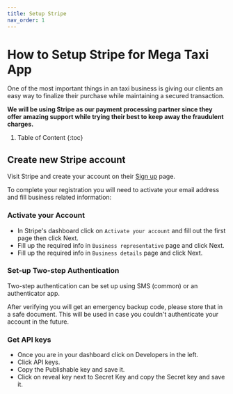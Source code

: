 ```yaml
---
title: Setup Stripe
nav_order: 1
---
```


# How to Setup Stripe for Mega Taxi App

One of the most important things in an taxi business is giving our clients an easy way to finalize their purchase while maintaining a secured transaction.

**We will be using Stripe as our payment processing partner since they offer amazing support while trying their best to keep away the fraudulent charges.**

1. Table of Content
{:toc}

## Create new Stripe account

Visit Stripe and create your account on their [Sign up](https://dashboard.stripe.com/register) page.

To complete your registration you will need to activate your email address and fill business related information:

### Activate your Account

- In Stripe's dashboard click on `Activate your account` and fill out the first page then click Next.
- Fill up the required info in `Business representative` page and click Next.
- Fill up the required info in `Business details` page and click Next.

### Set-up Two-step Authentication

Two-step authentication can be set up using SMS (common) or an authenticator app.

After verifying you will get an emergency backup code, please store that in a safe document. This will be used in case you couldn't authenticate your account in the future.

### Get API keys

- Once you are in your dashboard click on Developers in the left.
- Click API keys.
- Copy the Publishable key and save it.
- Click on reveal key next to Secret Key and copy the Secret key and save it.
